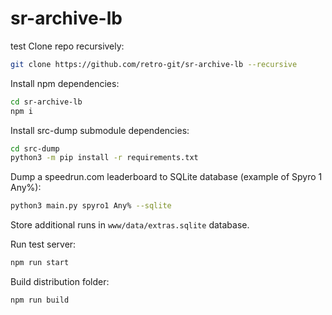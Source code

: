 # sr-archive-lb
test
Clone repo recursively:
```bash
git clone https://github.com/retro-git/sr-archive-lb --recursive
```

Install npm dependencies:
```bash
cd sr-archive-lb
npm i
```

Install src-dump submodule dependencies:
```bash
cd src-dump
python3 -m pip install -r requirements.txt
```

Dump a speedrun.com leaderboard to SQLite database (example of Spyro 1 Any%):
```bash
python3 main.py spyro1 Any% --sqlite
```

Store additional runs in `www/data/extras.sqlite` database.

Run test server:
```bash
npm run start
```

Build distribution folder:
```bash
npm run build
```
